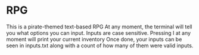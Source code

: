 # RPG
This is a pirate-themed text-based RPG
At any moment, the terminal will tell you what options you can input. Inputs are case sensitive.
Pressing I at any moment will print your current inventory
Once done, your inputs can be seen in inputs.txt along with a count of how many of them were valid inputs.